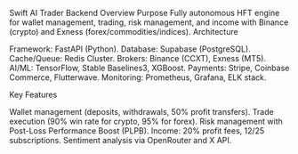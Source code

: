 Swift AI Trader Backend Overview
Purpose
Fully autonomous HFT engine for wallet management, trading, risk management, and income with Binance (crypto) and Exness (forex/commodities/indices).
Architecture

Framework: FastAPI (Python).
Database: Supabase (PostgreSQL).
Cache/Queue: Redis Cluster.
Brokers: Binance (CCXT), Exness (MT5).
AI/ML: TensorFlow, Stable Baselines3, XGBoost.
Payments: Stripe, Coinbase Commerce, Flutterwave.
Monitoring: Prometheus, Grafana, ELK stack.

Key Features

Wallet management (deposits, withdrawals, 50% profit transfers).
Trade execution (90% win rate for crypto, 95% for forex).
Risk management with Post-Loss Performance Boost (PLPB).
Income: 20% profit fees, $12/$25 subscriptions.
Sentiment analysis via OpenRouter and X API.
